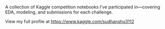 A collection of Kaggle competition notebooks I've participated in—covering EDA, modeling, and submissions for each challenge. 

View my full profile at https://www.kaggle.com/sudhanshu3112
